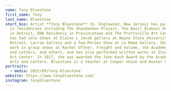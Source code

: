 ```yaml
---
name: Tony Bluestone
first_name: Tony
last_name: Bluestone
short_bio: Artist **Tony Bluestone** (b. Englewood, New Jersey) has participated
  in residencies including The Shandanken Project, The Basil Alakazi Residency
  in Detroit, DNA Residency in Provincetown and The Prattsville Art Center. She
  has had solo shows at Elaine L Jacob gallery at Wayne State University in
  Detroit, Larrie Gallery and a Two-Person Show at La Mama Gallery. She has had
  work in group shows at Rachel Uffner, Freight and Volume, the Academy of Arts
  and Letters, and others, and has also performed written works at Storm King
  Art Center. In 2017, she was awarded the John Koch Award by the Academy of
  Arts and Letters. Bluestone is a teacher at Cooper Union and Hunter College.
portraits:
  - media: 2022/09/tony-bluestone
website: https://www.tonybluestone.com/
instagram: tonybluestone
---
```

